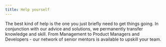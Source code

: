 ```yaml
---
title: Help yourself
---
```


The best kind of help is the one you just briefly need to get things going.
In conjunction with our advice and solutions, we permanently transfer knowledge and skill.
From Management to Product Managers and Developers - our network of senior mentors is available to upskill your team.


